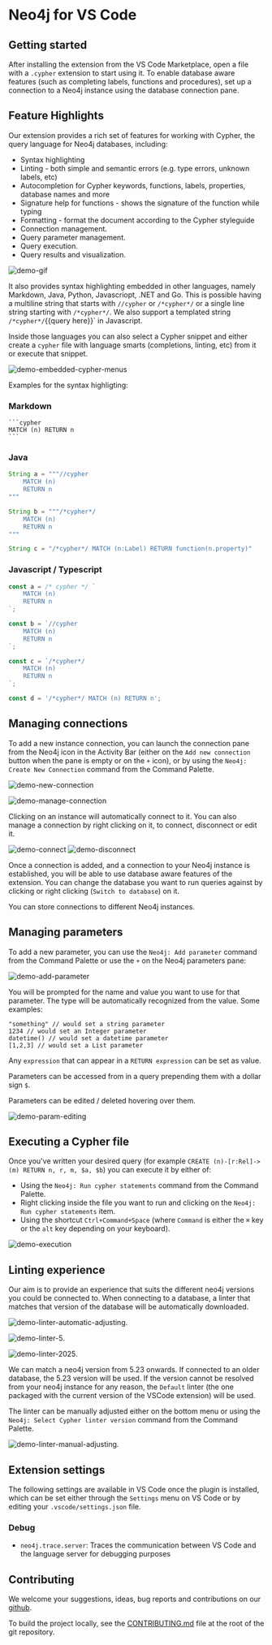 # Neo4j for VS Code

## Getting started

After installing the extension from the VS Code Marketplace, open a file with a `.cypher` extension to start using it. To enable database aware features (such as completing labels, functions and procedures), set up a connection to a Neo4j instance using the database connection pane.

## Feature Highlights

Our extension provides a rich set of features for working with Cypher, the query language for Neo4j databases, including:

- Syntax highlighting
- Linting - both simple and semantic errors (e.g. type errors, unknown labels, etc)
- Autocompletion for Cypher keywords, functions, labels, properties, database names and more
- Signature help for functions - shows the signature of the function while typing
- Formatting - format the document according to the Cypher styleguide
- Connection management.
- Query parameter management.
- Query execution.
- Query results and visualization.

![demo-gif](https://github.com/neo4j/cypher-language-support/blob/main/packages/vscode-extension/resources/images/demo.gif?raw=true)

It also provides syntax highlighting embedded in other languages, namely Markdown, Java, Python, Javascriopt, .NET and Go. This is possible having a multiline string that starts with `//cypher` or `/*cypher*/` or a single line string starting with `/*cypher*/`. We also support a templated string `/*cypher*/`{{query here}}` in Javascript. 

Inside those languages you can also select a Cypher snippet and either create a `cypher` file with language smarts (completions, linting, etc) from it or execute that snippet.

![demo-embedded-cypher-menus](https://github.com/neo4j/cypher-language-support/blob/main/packages/vscode-extension/resources/images/demo-embedded-cypher-menus.png?raw=true)

Examples for the syntax highligting:

### Markdown

````
```cypher
MATCH (n) RETURN n
```
````

### Java

```java
String a = """//cypher
    MATCH (n)
    RETURN n
"""

String b = """/*cypher*/
    MATCH (n)
    RETURN n
"""

String c = "/*cypher*/ MATCH (n:Label) RETURN function(n.property)"
```

### Javascript / Typescript

```typescript
const a = /* cypher */ `
    MATCH (n)
    RETURN n
`;

const b = `//cypher
    MATCH (n)
    RETURN n
`;

const c = `/*cypher*/
    MATCH (n)
    RETURN n
`;

const d = '/*cypher*/ MATCH (n) RETURN n';
```

## Managing connections

To add a new instance connection, you can launch the connection pane from the Neo4j icon in the Activity Bar (either on the `Add new connection` button when the pane is empty or on the `+` icon), or by using the `Neo4j: Create New Connection` command from the Command Palette.

![demo-new-connection](https://github.com/neo4j/cypher-language-support/blob/main/packages/vscode-extension/resources/images/demo-new-connection.png?raw=true)

![demo-manage-connection](https://github.com/neo4j/cypher-language-support/blob/main/packages/vscode-extension/resources/images/demo-manage-connection.png?raw=true)

Clicking on an instance will automatically connect to it. You can also manage a connection by right clicking on it, to connect, disconnect or edit it.

![demo-connect](https://github.com/neo4j/cypher-language-support/blob/main/packages/vscode-extension/resources/images/demo-connect.png?raw=true)
![demo-disconnect](https://github.com/neo4j/cypher-language-support/blob/main/packages/vscode-extension/resources/images/demo-disconnect.png?raw=true)

Once a connection is added, and a connection to your Neo4j instance is established, you will be able to use database aware features of the extension. You can change the database you want to run queries against by clicking or right clicking (`Switch to database`) on it.

You can store connections to different Neo4j instances.

## Managing parameters

To add a new parameter, you can use the `Neo4j: Add parameter` command from the Command Palette or use the `+` on the Neo4j parameters pane:

![demo-add-parameter](https://github.com/neo4j/cypher-language-support/blob/main/packages/vscode-extension/resources/images/demo-add-parameter.png?raw=true)

You will be prompted for the name and value you want to use for that parameter. The type will be automatically recognized from the value. Some examples:

```
"something" // would set a string parameter
1234 // would set an Integer parameter
datetime() // would set a datetime parameter
[1,2,3] // would set a List parameter
```

Any `expression` that can appear in a `RETURN expression` can be set as value.

Parameters can be accessed from in a query prepending them with a dollar sign `$`.

Parameters can be edited / deleted hovering over them.

![demo-param-editing](https://github.com/neo4j/cypher-language-support/blob/main/packages/vscode-extension/resources/images/demo-param-editing.png?raw=true)


## Executing a Cypher file

Once you've written your desired query (for example `CREATE (n)-[r:Rel]->(m) RETURN n, r, m, $a, $b`) you can execute it by either of:
* Using the `Neo4j: Run cypher statements` command from the Command Palette.
* Right clicking inside the file you want to run and clicking on the `Neo4j: Run cypher statements` item.
* Using the shortcut `Ctrl+Command+Space` (where `Command` is either the `⌘` key or the `alt` key depending on your keyboard).

![demo-execution](https://github.com/neo4j/cypher-language-support/blob/main/packages/vscode-extension/resources/images/demo-execution.png?raw=true)

## Linting experience

Our aim is to provide an experience that suits the different neo4j versions you could be connected to. When connecting to a database, a linter that matches that version of the database will be automatically downloaded.

![demo-linter-automatic-adjusting](https://github.com/neo4j/cypher-language-support/blob/main/packages/vscode-extension/resources/images/demo-linter-automatic-adjusting.png?raw=true).

![demo-linter-5](https://github.com/neo4j/cypher-language-support/blob/main/packages/vscode-extension/resources/images/demo-linter-5.png?raw=true).

![demo-linter-2025](https://github.com/neo4j/cypher-language-support/blob/main/packages/vscode-extension/resources/images/demo-linter-2025.png?raw=true).

We can match a neo4j version from 5.23 onwards. If connected to an older database, the 5.23 version will be used. If the version cannot be resolved from your neo4j instance for any reason, the `Default` linter (the one packaged with the current version of the VSCode extension) will be used.

The linter can be manually adjusted either on the bottom menu or using the `Neo4j: Select Cypher linter version` command from the Command Palette.

![demo-linter-manual-adjusting](https://github.com/neo4j/cypher-language-support/blob/main/packages/vscode-extension/resources/images/demo-linter-manual-adjusting.png?raw=true).

## Extension settings

The following settings are available in VS Code once the plugin is installed, which can be set either through the `Settings` menu on VS Code or by editing your `.vscode/settings.json` file.

### Debug

- `neo4j.trace.server`: Traces the communication between VS Code and the language server for debugging purposes

## Contributing

We welcome your suggestions, ideas, bug reports and contributions on our [github](https://github.com/neo4j/cypher-language-support).

To build the project locally, see the [CONTRIBUTING.md](https://github.com/neo4j/cypher-language-support/blob/main/CONTRIBUTING.md) file at the root of the git repository.
